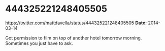 # 444325221248405505
https://twitter.com/mattdavella/status/444325221248405505
**Date:** 2014-03-14

Got permission to film on top of another hotel tomorrow morning. Sometimes you just have to ask.

